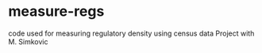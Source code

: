 # measure-regs
code used for measuring regulatory density using census data
Project with M. Simkovic
